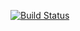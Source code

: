 [![Build Status](https://snap-ci.com/Efesto/katas-ruby/branch/master/build_image)](https://snap-ci.com/Efesto/katas-ruby/branch/master)